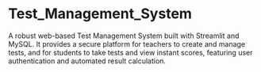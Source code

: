 # Test_Management_System
A robust web-based Test Management System built with Streamlit and MySQL. It provides a secure platform for teachers to create and manage tests, and for students to take tests and view instant scores, featuring user authentication and automated result calculation.
